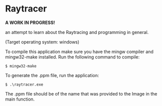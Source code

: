 
# Raytracer 

**A WORK IN PROGRESS!**

an attempt to learn about the Raytracing and programming in general.

(Target operating system: windows)

To compile this application make sure you have the mingw compiler and mingw32-make installed.
Run the following command to compile:
```console
$ mingw32-make
```
To generate the .ppm file, run the application:
```console
$ .\raytracer.exe
```

The .ppm file should be of the name that was provided to the Image in the main function.